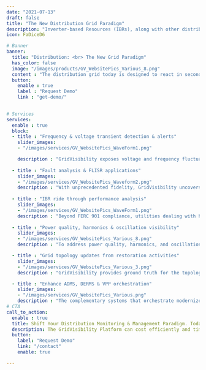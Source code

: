 ```yaml
---
date: "2021-07-13"
draft: false
title: "The New Distribution Grid Paradigm"
description: "Inverter-based Resources (IBRs), along with other distributed assets at the grid edge, now have a material impact on distribution operations, planning, and reliability. Current grid monitoring options are hindered by insufficient communications, vendor and integration complexity, lack of actionable insights, high costs, low speed, and inability to scale. Grivisibility solves these challenges through their novel approach to providing unprecedented situational awareness across the distribution grid. The GridVisibility Platform (GVP) enables frequency & voltage detection & alerts, fault analysis & FLISR applications, IBR ride through performance analysis, & much more."
icon: FaDiceD6

# Banner
banner:
  title: "Distribution: <br> The New Grid Paradigm"
  has_color: false
  image: "/images/products/GV_WebsitePics_Various_8.png"
  content : "The distribution grid today is designed to react in seconds, but with increased adoption of IBRs, controlled by power electronics, orchestration requires millisecond awareness for orchestration. GridVisibility enables low latency, reliable, resilient, and continuous monitoring of distribution grid state, including frequency and voltage + rate of change, faults, transients, and more."
  button:
    enable : true
    label : "Request Demo"
    link : "get-demo/"

      
# Services
services:
  enable : true
  block:
  - title : "Frequency & voltage transient detection & alerts"
    slider_images:
    - "/images/services/GV_WebsitePics_WaveForm1.png"

    description : "GridVisibility exposes voltage and frequency fluctuations, their rates of change, volt-var impacts, transients, harmonic distortions, and a myriad of new disturbances negatively impacting your assets and customer power quality. GridVisibility is shifting the paradigm for utility asset management professionals with continuous, low latency, high fidelity, point on wave monitoring and alerts, 24/7/365."
      
  - title : "Fault analysis & FLISR applications"
    slider_images:
    - "/images/services/GV_WebsitePics_Waveform2.png"
    description : "With unprecedented fidelity, GridVisibility uncovers arcing faults, equipment-related faults, or transients. The GridVisibility Platform ties raw sensor data to the grid topology - substation, feeder, phase - and then represents those data/events geospatially via Google Maps. GVP identifies, logs, alerts, and supports visual analytics, including playback, threshold analysis, and fault location solutions, like SoftStuf's Wavewin application."
      
  - title : "IBR ride through performance analysis"
    slider_images:
    - "/images/services/GV_WebsitePics_WaveForm1.png"
    description : "Beyond FERC 901 compliance, utilities dealing with high IBR penetration need enhanced visibility to monitor IBR operations during a myriad of grid disturbances. GridVisibility is a critical tool for validating IBR performance and response during grid voltage and frequency deviations, supporting a more stable and reliable grid."
      
  - title : "Power quality, harmonics & oscillation visibility"
    slider_images:
    - "/images/services/GV_WebsitePics_Various_8.png"
    description : "To address power quality, harmonics, and oscillation issues, arising from IBRs and large loads (like data centers), high fidelity waveform data is essential. Further, GridVisibility’s .5 microsecond accuracy time synchronization enables the identification of correlative behaviors across feeders and phases."

  - title : "Grid topology updates from restoration activities"
    slider_images:
    - "/images/services/GV_WebsitePics_Various_3.png"
    description : "GridVisibility provides ground truth for the topology configuration. Often, restoration activities impact grid topologies. GVP identifies those changes, such as phase realignment, nominal voltage levels, and can be an invaluable tool in ensuring the quality of grid operating models. Additionally, during grid restoration activities, GridVisibility's resilient architecture continues to monitor the grid, highlighting areas of concern for line crews, such as identifying misbehaving inverters and backfeeding."

  - title : "Enhance ADMS, DERMS & VPP orchestration"
    slider_images:
    - "/images/services/GV_WebsitePics_Various.png"
    description : "The complementary systems that orchestrate modernized electric grids to ensure grid stability require new levels of state-of-grid awareness. ADMSs, DERMs, and VPPs benefit from a consistent, out-of-band signal localized to the feeder and phase. Orchestration systems increasingly require a low latency signal that GridVisibility can quickly and cost efficiently provide."
# CTA
call_to_action:
  enable : true
  title: Shift Your Distribution Monitoring & Management Paradigm. Today.
  description: The GridVisibility Platform can cost efficiently and time effectively measure, analyze, and provide essential utility distribution grid insights that are actionable...today. Let us demonstrate what’s possible.
  button:
    label: "Request Demo"
    link: "/contact"
    enable: true

---
```

